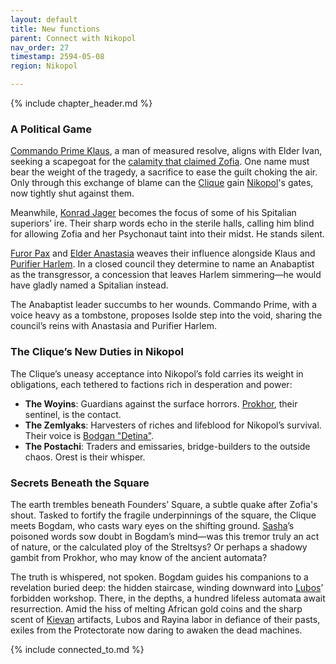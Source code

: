 ```yaml
---
layout: default
title: New functions
parent: Connect with Nikopol
nav_order: 27
timestamp: 2594-05-08
region: Nikopol

---
```


{% include chapter_header.md %}

### A Political Game

[Commando Prime Klaus](../../people/ProtectorateClique/ComPrimeKlaus.md), a man of measured resolve, aligns with Elder Ivan, seeking a scapegoat for the [calamity that claimed Zofia](InNikopol01.md). One name must bear the weight of the tragedy, a sacrifice to ease the guilt choking the air. Only through this exchange of blame can the [Clique](../../people/ProtectorateClique/index.md) gain [Nikopol](../../locations/Nikopol.md)'s gates, now tightly shut against them.

Meanwhile, [Konrad Jager](../../people/ProtectorateClique/KonradJager.md) becomes the focus of some of his Spitalian superiors’ ire. Their sharp words echo in the sterile halls, calling him blind for allowing Zofia and her Psychonaut taint into their midst. He stands silent.

[Furor Pax](../../people/ProtectorateClique/IsoldePax.md) and [Elder Anastasia](../../people/ProtectorateClique/Anastasia.md) weaves their influence alongside Klaus and [Purifier Harlem](../../people/ProtectorateClique/PurifierHarlem.md). In a closed council they determine to name an Anabaptist as the transgressor, a concession that leaves Harlem simmering—he would have gladly named a Spitalian instead.

The Anabaptist leader succumbs to her wounds. Commando Prime, with a voice heavy as a tombstone, proposes Isolde step into the void, sharing the council’s reins with Anastasia and Purifier Harlem.

### The Clique’s New Duties in Nikopol

The Clique’s uneasy acceptance into Nikopol’s fold carries its weight in obligations, each tethered to factions rich in desperation and power:

- **The Woyins**: Guardians against the surface horrors. [Prokhor](../../people/FoundersBlessed/Prokhor.md), their sentinel, is the contact.
- **The Zemlyaks**: Harvesters of riches and lifeblood for Nikopol’s survival. Their voice is [Bodgan "Detina"](../../people/FoundersBlessed/BodganDetina.md).
- **The Postachi**: Traders and emissaries, bridge-builders to the outside chaos. Orest is their whisper.

### Secrets Beneath the Square

The earth trembles beneath Founders’ Square, a subtle quake after Zofia's shout. Tasked to fortify the fragile underpinnings of the square, the Clique meets Bogdam, who casts wary eyes on the shifting ground. [Sasha](../../people/ProtectorateClique/SashaVolkov.md)’s poisoned words sow doubt in Bogdam’s mind—was this tremor truly an act of nature, or the calculated ploy of the Streltsys? Or perhaps a shadowy gambit from Prokhor, who may know of the ancient automata?

The truth is whispered, not spoken. Bogdam guides his companions to a revelation buried deep: the hidden staircase, winding downward into [Lubos](../../people/FoundersBlessed/Lubos.md)’ forbidden workshop. There, in the depths, a hundred lifeless automata await resurrection. Amid the hiss of melting African gold coins and the sharp scent of [Kievan](../../locations/Kiev.md) artifacts, Lubos and Rayina labor in defiance of their pasts, exiles from the Protectorate now daring to awaken the dead machines.

{% include connected_to.md %}
